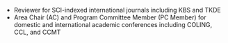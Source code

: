 <!-- 
- KBS、TKDE等SCI国际期刊审稿人
- COLING、CCL、CCMT等国内外学术会议的领域主席和程序委员 -->

- Reviewer for SCI-indexed international journals including KBS and TKDE
- Area Chair (AC) and Program Committee Member (PC Member) for domestic and international academic conferences including COLING, CCL, and CCMT